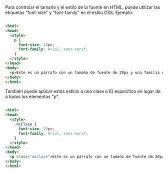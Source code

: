 Para controlar el tamaño y el estilo de la fuente en HTML, puede utilizar las etiquetas "font-size" y "font-family" en el estilo CSS.
Ejemplo:
```html

<html>
<head>
  <style>
    p {
      font-size: 20px;
      font-family: Arial, sans-serif;
    }
  </style>
</head>
<body>
  <p>Este es un párrafo con un tamaño de fuente de 20px y una familia de fuente Arial.</p>
</body>
</html>
```
También puede aplicar estos estilos a una clase o ID específico en lugar de a todos los elementos "p".
```html

<html>
<head>
  <style>
    .miClase {
      font-size: 20px;
      font-family: Arial, sans-serif;
    }
  </style>
</head>
<body>
  <p class="miClase">Este es un párrafo con un tamaño de fuente de 20px y una familia de fuente Arial.</p>
</body>
</html>
```